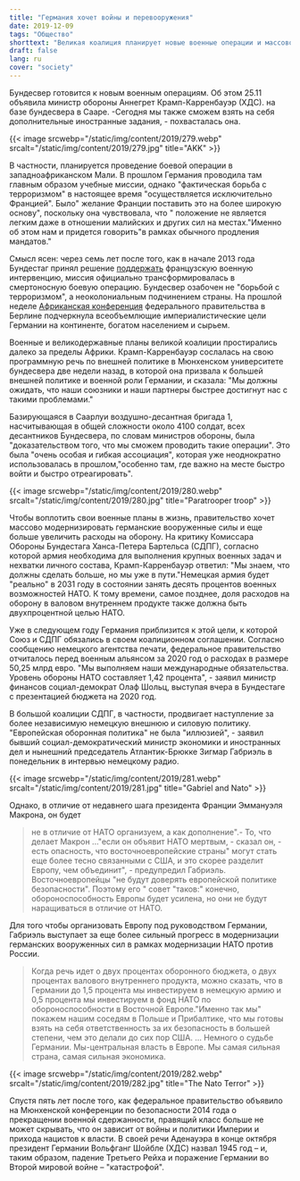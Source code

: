```yaml
---
title: "Германия хочет войны и перевооружения"
date: 2019-12-09
tags: "Общество"
shorttext: "Великая коалиция планирует новые военные операции и массовое обновление. Все это скрыто от общественности, которая молчит о государственной и частной пропаганде."
draft: false
lang: ru
cover: "society"
---
```


Бундесвер готовится к новым военным операциям. Об этом 25.11 объявила министр обороны Аннегрет Крамп-Карренбауэр (ХДС). на базе бундесвера в Сааре. -Сегодня мы также сможем взять на себя дополнительные иностранные задания, - похвасталась она.

{{< image srcwebp="/static/img/content/2019/279.webp" srcalt="/static/img/content/2019/279.jpg" title="AKK" >}}

В частности, планируется проведение боевой операции в западноафриканском Мали. В прошлом Германия проводила там главным образом учебные миссии, однако "фактическая борьба с терроризмом" в настоящее время "осуществляется исключительно Францией". Было" желание Франции поставить это на более широкую основу", поскольку она чувствовала, что " положение не является легким даже в отношении малийских и других сил на местах."Именно об этом нам и придется говорить"в рамках обычного продления мандатов."

Смысл ясен: через семь лет после того, как в начале 2013 года Бундестаг принял решение [поддержать](https://www.wsws.org/de/articles/2013/03/02/mali-m02.html "Bundestag beschließt Militäreinsatz in Mali") французскую военную интервенцию, миссия официально трансформировалась в смертоносную боевую операцию. Бундесвер озабочен не "борьбой с терроризмом", а неоколониальным подчинением страны. На прошлой неделе [Африканская конференция](https://www.wsws.org/de/articles/2019/11/21/afri-n21.html "Deutsche Wirtschaft drängt nach Afrika") федерального правительства в Берлине подчеркнула всеобъемлющие империалистические цели Германии на континенте, богатом населением и сырьем.

Военные и великодержавные планы великой коалиции простирались далеко за пределы Африки. Крамп-Карренбауэр сослалась на свою программную речь по внешней политике в Мюнхенском университете бундесвера две недели назад, в которой она призвала к большей внешней политике и военной роли Германии, и сказала: "Мы должны ожидать, что наши союзники и наши партнеры быстрее достигнут нас с такими проблемами."

Базирующаяся в Саарлуи воздушно-десантная бригада 1, насчитывающая в общей сложности около 4100 солдат, всех десантников Бундесвера, по словам министров обороны, была "доказательством того, что мы сможем проводить такие операции". Это была "очень особая и гибкая ассоциация", которая уже неоднократно использовалась в прошлом,"особенно там, где важно на месте быстро войти и быстро отреагировать".

{{< image srcwebp="/static/img/content/2019/280.webp" srcalt="/static/img/content/2019/280.jpg" title="Paratrooper troop" >}}

Чтобы воплотить свои военные планы в жизнь, правительство хочет массово модернизировать германские вооруженные силы и еще больше увеличить расходы на оборону. На критику Комиссара Обороны Бундестага Ханса-Петера Бартельса (СДПГ), согласно которой армия необходима для выполнения крупных военных задач и нехватки личного состава, Крамп-Карренбауэр ответил: "Мы знаем, что должны сделать больше, но мы уже в пути."Немецкая армия будет "реально" в 2031 году в состоянии занять десять процентов военных возможностей НАТО. К тому времени, самое позднее, доля расходов на оборону в валовом внутреннем продукте также должна быть двухпроцентной целью НАТО.

Уже в следующем году Германия приблизится к этой цели, к которой Союз и СДПГ обязались в своем коалиционном соглашении. Согласно сообщению немецкого агентства печати, федеральное правительство отчиталось перед военным альянсом за 2020 год о расходах в размере 50,25 млрд евро. "Мы выполняем наши международные обязательства. Уровень обороны НАТО составляет 1,42 процента", - заявил министр финансов социал-демократ Олаф Шольц, выступая вчера в Бундестаге с презентацией бюджета на 2020 год.

В большой коалиции СДПГ, в частности, продвигает наступление за более независимую немецкую внешнюю и силовую политику. "Европейская оборонная политика" не была "иллюзией", - заявил бывший социал-демократический министр экономики и иностранных дел и нынешний председатель Атлантик-Брюкке Зигмар Габриэль в понедельник в интервью немецкому радио.

{{< image srcwebp="/static/img/content/2019/281.webp" srcalt="/static/img/content/2019/281.jpg" title="Gabriel and Nato" >}}

Однако, в отличие от недавнего шага президента Франции Эммануэля Макрона, он будет

> не в отличие от НАТО организуем, а как дополнение".- То, что делает Макрон ..."если он объявит НАТО мертвым, - сказал он, - есть опасность, что восточноевропейские страны" могут стать еще более тесно связанными с США, и это скорее разделит Европу, чем объединит", - предупредил Габриэль. Восточноевропейцы "не будут доверять европейской политике безопасности". Поэтому его " совет "таков:" конечно, обороноспособность Европы будет усилена, но они не будут наращиваться в отличие от НАТО.

Для того чтобы организовать Европу под руководством Германии, Габриэль выступает за еще более сильный прогресс в модернизации германских вооруженных сил в рамках модернизации НАТО против России.

> Когда речь идет о двух процентах оборонного бюджета, о двух процентах валового внутреннего продукта, можно сказать, что в Германии до 1,5 процента мы инвестируем в немецкую армию и 0,5 процента мы инвестируем в фонд НАТО по обороноспособности в Восточной Европе."Именно так мы" покажем нашим соседям в Польше и Прибалтике, что мы готовы взять на себя ответственность за их безопасность в большей степени, чем это делали до сих пор США. ... Немного о судьбе Германии. Мы-центральная власть в Европе. Мы самая сильная страна, самая сильная экономика.

{{< image srcwebp="/static/img/content/2019/282.webp" srcalt="/static/img/content/2019/282.jpg" title="The Nato Terror" >}}

Спустя пять лет после того, как федеральное правительство объявило на Мюнхенской конференции по безопасности 2014 года о прекращении военной сдержанности, правящий класс больше не может скрывать, что он зависит от войны и политики Империи и прихода нацистов к власти. В своей речи Аденауэра в конце октября президент Германии Вольфганг Шойбле (ХДС) назвал 1945 год – и, таким образом, падение Третьего Рейха и поражение Германии во Второй мировой войне – "катастрофой".

